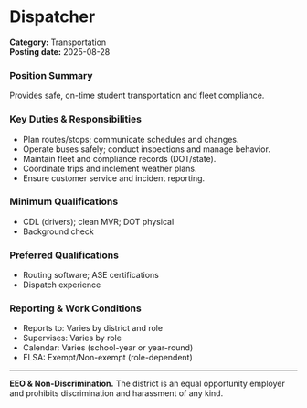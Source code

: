 # Dispatcher

**Category:** Transportation  
**Posting date:** 2025-08-28

### Position Summary

Provides safe, on-time student transportation and fleet compliance.

### Key Duties & Responsibilities
- Plan routes/stops; communicate schedules and changes.
- Operate buses safely; conduct inspections and manage behavior.
- Maintain fleet and compliance records (DOT/state).
- Coordinate trips and inclement weather plans.
- Ensure customer service and incident reporting.

### Minimum Qualifications
- CDL (drivers); clean MVR; DOT physical
- Background check

### Preferred Qualifications
- Routing software; ASE certifications
- Dispatch experience

### Reporting & Work Conditions
- Reports to: Varies by district and role
- Supervises: Varies by role
- Calendar: Varies (school-year or year-round)
- FLSA: Exempt/Non-exempt (role-dependent)

---
**EEO & Non-Discrimination.** The district is an equal opportunity employer and prohibits discrimination and harassment of any kind.
